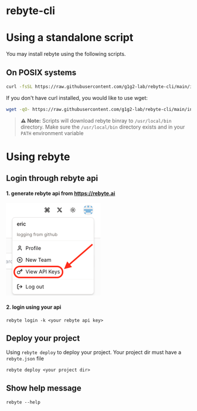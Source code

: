 # rebyte-cli

# Using a standalone script

You may install rebyte using the following scripts.

<!-- ## On Windows
Using PowerShell:

```iwr
iwr https://raw.githubusercontent.com/g1g2-lab/rebyte-cli/main/install.sh -useb | iex
``` -->

## On POSIX systems

```sh
curl -fsSL https://raw.githubusercontent.com/g1g2-lab/rebyte-cli/main/install.sh | sh -
```

If you don't have curl installed, you would like to use wget:

```sh
wget -qO- https://raw.githubusercontent.com/g1g2-lab/rebyte-cli/main/install.sh | sh -
```

<!-- On Alpine Linux
# bash
wget -qO- https://raw.githubusercontent.com/g1g2-lab/rebyte-cli/main/install.sh | ENV="$HOME/.bashrc" SHELL="$(which bash)" bash -
# sh
wget -qO- https://raw.githubusercontent.com/g1g2-lab/rebyte-cli/main/install.sh | ENV="$HOME/.shrc" SHELL="$(which sh)" sh -
# dash
wget -qO- https://raw.githubusercontent.com/g1g2-lab/rebyte-cli/main/install.sh | ENV="$HOME/.dashrc" SHELL="$(which dash)" dash - -->

> **⚠️ Note:** Scripts will download rebyte binray to `/usr/local/bin` directory.
> Make sure the `/usr/local/bin` directory exists and in your `PATH` environment
> variable

# Using rebyte

## Login through rebyte api

#### 1. generate rebyte api from https://rebyte.ai

![img](./imgs/create-key.png)

#### 2. login using your api

```
rebyte login -k <your rebyte api key>
```

## Deploy your project

Using `rebyte deploy` to deploy your project. Your project dir must have a
`rebyte.json` file

```
rebyte deploy <your project dir>
```

## Show help message

```
rebyte --help
```
